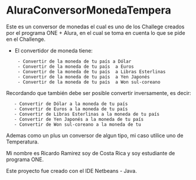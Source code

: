 # AluraConversorMonedaTempera

Este  es un conversor de monedas  el cual es uno de  los Challege creados por el programa ONE + Alura,
en el cual se toma en cuenta lo que se pide en el Challenge.

- El convertidor de moneda tiene:

       - Convertir de la moneda de tu país a Dólar
       - Convertir de la moneda de tu país  a Euros
       - Convertir de la moneda de tu país  a Libras Esterlinas
       - Convertir de la moneda de tu país  a Yen Japonés
       - Convertir de la moneda de tu país  a Won sul-coreano
Recordando que también debe ser posible convertir inversamente, es decir:

       - Convertir de Dólar a la moneda de tu país
       - Convertir de Euros a la moneda de tu país
       - Convertir de Libras Esterlinas a la moneda de tu país
       - Convertir de Yen Japonés a la moneda de tu país
       - Convertir de Won sul-coreano a la moneda de tu 
Ademas como un plus un conversor de algun tipo, mi caso utilice uno de Temperatura.

Mi nombre es Ricardo Ramirez soy de Costa Rica y soy estudiante de programa ONE.

Este proyecto fue creado con el IDE Netbeans - Java.
